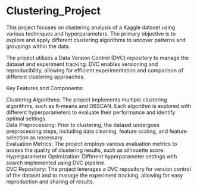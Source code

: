 # Clustering_Project

This project focuses on clustering analysis of a Kaggle dataset using various techniques and hyperparameters. The primary objective is to explore and apply different clustering algorithms to uncover patterns and groupings within the data.

The project utilizes a Data Version Control (DVC) repository to manage the dataset and experiment tracking. DVC enables versioning and reproducibility, allowing for efficient experimentation and comparison of different clustering approaches.

Key Features and Components:

Clustering Algorithms: The project implements multiple clustering algorithms, such as K-means and DBSCAN. Each algorithm is explored with different hyperparameters to evaluate their performance and identify optimal settings. <br>
Data Preprocessing: Prior to clustering, the dataset undergoes preprocessing steps, including data cleaning, feature scaling, and feature selection as necessary. <br>
Evaluation Metrics: The project employs various evaluation metrics to assess the quality of clustering results, such as silhouette score.
Hyperparameter Optimization: Different hyperparameter settings with search implemented using DVC pipeline. <br>
DVC Repository: The project leverages a DVC repository for version control of the dataset and to manage the experiment tracking, allowing for easy reproduction and sharing of results. <br>

